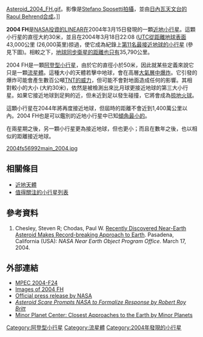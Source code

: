 [Asteroid_2004_FH.gif](https://zh.wikipedia.org/wiki/File:Asteroid_2004_FH.gif "fig:Asteroid_2004_FH.gif")。影像是[Stefano Sposetti拍攝](https://zh.wikipedia.org/wiki/Stefano_Sposetti "wikilink")，並由[日內瓦天文台的](https://zh.wikipedia.org/wiki/日內瓦天文台 "wikilink")[Raoul Behrend合成](https://zh.wikipedia.org/wiki/Raoul_Behrend "wikilink")。\]\]

**2004 FH**是[NASA投資的](https://zh.wikipedia.org/wiki/美國國家航空暨太空總署 "wikilink")[LINEAR在](../Page/林肯近地小行星研究小組.md "wikilink")2004年3月15日發現的一顆[近地小行星](../Page/近地小行星.md "wikilink")。這顆小行星的直徑大約30米，並且在2004年3月18日22:08 ([UTC從距離地球表面](https://zh.wikipedia.org/wiki/協調世界時 "wikilink")43,000公里 (26,000英里)掠過，使它成為紀錄上[第11名最接近地球的小行星](https://zh.wikipedia.org/wiki/值得關注的小行星列表#曾經非常接近地球的小行星 "wikilink") (參見下圖)。相較之下，[地球同步衛星的距離也只有](https://zh.wikipedia.org/wiki/地球同步衛星 "wikilink")35,790公里。

2004 FH是一顆[阿登型小行星](https://zh.wikipedia.org/wiki/阿登型小行星 "wikilink")，由於它的直徑小於50米，因此就某些定義來說它只是一顆[流星體](https://zh.wikipedia.org/wiki/流星體 "wikilink")。這種大小的天體若擊中地球，會在高層[大氣層中爆炸](https://zh.wikipedia.org/wiki/地球大氣層 "wikilink")。它引發的爆炸可能會產生數百公噸[TNT的威力](https://zh.wikipedia.org/wiki/黃色炸藥 "wikilink")，但可能不會對地面造成任何的影響。其相對較小的大小 (大約30米)，依然是被檢測出來比月球更接近地球的第三大小行星。如果它接近地球到足夠的近，但未近到足以發生碰撞，它將會成為[掠地火球](../Page/掠地火球.md "wikilink")。

這顆小行星在2044年將再度接近地球，但屆時的距離不會近到1,400萬公里以內。2004 FH也是可以鑑別的近地小行星中已知[傾角最小的](https://zh.wikipedia.org/wiki/傾角 "wikilink")。

在兩星期之後，另一顆小行星更為接近地球，但也更小；而且在數年之後，也以相似的距離接近地球。

[2004fs56992main_2004.jpg](https://zh.wikipedia.org/wiki/File:2004fs56992main_2004.jpg "fig:2004fs56992main_2004.jpg")

## 相關條目

  - [近地天體](https://zh.wikipedia.org/wiki/近地天體 "wikilink")
  - [值得關注的小行星列表](../Page/值得關注的小行星列表.md "wikilink")

## 參考資料

1.  Chesley, Steven R; Chodas, Paul W. [Recently Discovered Near-Earth Asteroid Makes Record-breaking Approach to Earth](http://neo.jpl.nasa.gov/news/news142.html). Pasadena, California (USA): *NASA Near Earth Object Program Office*. March 17, 2004.

## 外部連結

  - [MPEC 2004-F24](http://www.minorplanetcenter.org/mpec/K04/K04F24.html)
  - [Images of 2004 FH](http://www.klet.org/klenot//html/2004fh.html)
  - [Official press release by NASA](http://neo.jpl.nasa.gov/news/news142.html)
  - [*Asteroid Scare Prompts NASA to Formalize Response by Robert Roy Britt*](http://www.space.com/scienceastronomy/asteroid_warning_040322.html)
  - [Minor Planet Center: Closest Approaches to the Earth by Minor Planets](http://www.minorplanetcenter.org/iau/lists/Closest.html)

[Category:阿登型小行星](https://zh.wikipedia.org/wiki/Category:阿登型小行星 "wikilink") [Category:流星體](https://zh.wikipedia.org/wiki/Category:流星體 "wikilink") [Category:2004年發現的小行星](https://zh.wikipedia.org/wiki/Category:2004年發現的小行星 "wikilink")